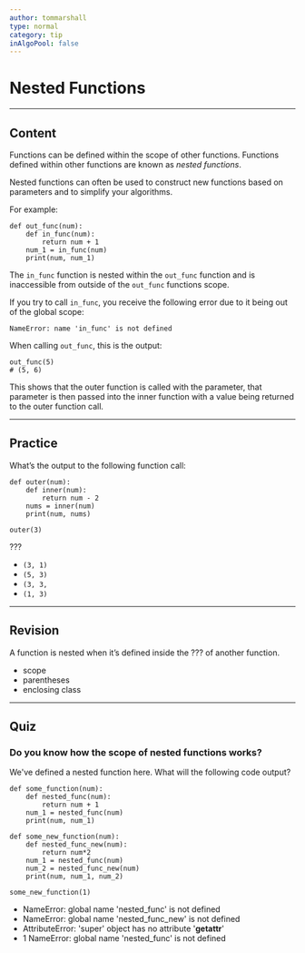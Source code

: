 ```yaml
---
author: tommarshall
type: normal
category: tip
inAlgoPool: false
---
```


# Nested Functions


---

## Content

Functions can be defined within the scope of other functions. Functions defined within other functions are known as *nested functions*.

Nested functions can often be used to construct new functions based on parameters and to simplify your algorithms.

For example:

```plain-text
def out_func(num):
    def in_func(num):
        return num + 1
    num_1 = in_func(num)
    print(num, num_1)
```

The `in_func` function is nested within the `out_func` function and is inaccessible from outside of the `out_func` functions scope.

If you try to call `in_func`, you receive the following error due to it being out of the global scope:

```plain-text
NameError: name 'in_func' is not defined
```

When calling `out_func`, this is the output:

```plain-text
out_func(5)
# (5, 6)
```

This shows that the outer function is called with the parameter, that parameter is then passed into the inner function with a value being returned to the outer function call.


---

## Practice

What’s the output to the following function call:

```plain-text
def outer(num):
    def inner(num):
        return num - 2
    nums = inner(num)
    print(num, nums)

outer(3)
```

???

- `(3, 1)`
- `(5, 3)`
- `(3, 3,`
- `(1, 3)`


---

## Revision

A function is nested when it’s defined inside the ??? of another function.

- scope
- parentheses
- enclosing class


---

## Quiz

### Do you know how the scope of nested functions works?


We've defined a nested function here. What will the following code output?  

```plain-text
def some_function(num):
    def nested_func(num):
        return num + 1
    num_1 = nested_func(num)
    print(num, num_1)

def some_new_function(num):
    def nested_func_new(num):
        return num*2
    num_1 = nested_func(num)
    num_2 = nested_func_new(num)
    print(num, num_1, num_2)

some_new_function(1)
```

- NameError: global name 'nested_func' is not defined
- NameError: global name 'nested_func_new' is not defined
- AttributeError: 'super' object has no attribute '**getattr**'
- 1 NameError: global name 'nested_func' is not defined
 
